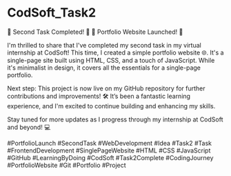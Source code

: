 # CodSoft_Task2
🎉 Second Task Completed! 🎉
🚀 Portfolio Website Launched! 🚀

I'm thrilled to share that I've completed my second task in my virtual internship at CodSoft! This time, I created a simple portfolio website 🌐.
It's a single-page site built using HTML, CSS, and a touch of JavaScript. While it's minimalist in design, it covers all the essentials for a single-page portfolio.

Next step: This project is now live on my GitHub repository for further contributions and improvements! 🛠️ It’s been a fantastic learning experience, and I'm excited to continue building and enhancing my skills.

Stay tuned for more updates as I progress through my internship at CodSoft and beyond! 💻

#PortfolioLaunch #SecondTask #WebDevelopment #Idea #Task2 #Task #FrontendDevelopment #SinglePageWebsite #HTML #CSS #JavaScript #GitHub #LearningByDoing #CodSoft #Task2Complete #CodingJourney #PortfolioWebsite #Git #Portfolio #Project

